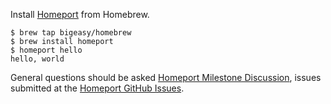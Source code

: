 Install [Homeport](https://github.com/bigeasy/homeport) from Homebrew.

```
$ brew tap bigeasy/homebrew
$ brew install homeport
$ homeport hello
hello, world
```

General questions should be asked [Homeport Milestone
Discussion](https://github.com/bigeasy/homeport/issues/1), issues submitted at
the [Homeport GitHub Issues](https://github.com/bigeasy/homeport/issues).
